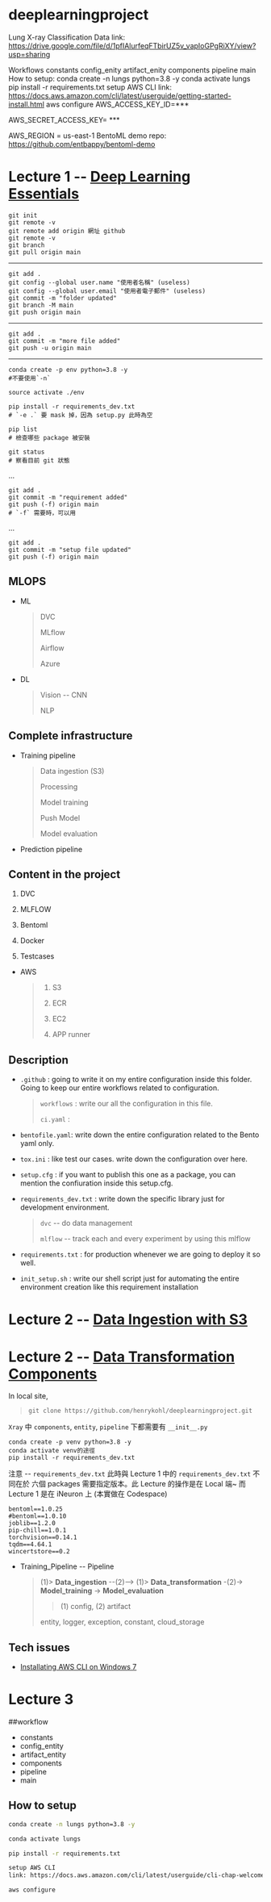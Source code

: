 # deeplearningproject

Lung X-ray Classification Data link: https://drive.google.com/file/d/1pfIAlurfeqFTbirUZ5v_vapIoGPgRiXY/view?usp=sharing

Workflows constants config_enity artifact_enity components pipeline main How to setup: conda create -n lungs python=3.8 -y conda activate lungs pip install -r requirements.txt setup AWS CLI link: https://docs.aws.amazon.com/cli/latest/userguide/getting-started-install.html aws configure AWS_ACCESS_KEY_ID=\*\*\*

AWS_SECRET_ACCESS_KEY= \*\*\*

AWS_REGION = us-east-1 BentoML demo repo: https://github.com/entbappy/bentoml-demo

# Lecture 1 -- [Deep Learning Essentials](https://www.youtube.com/watch?v=essGb4QDXEU)

```
git init
git remote -v
git remote add origin 網址 github
git remote -v
git branch
git pull origin main
```

---

```
git add .
git config --global user.name "使用者名稱" (useless)
git config --global user.email "使用者電子郵件" (useless)
git commit -m "folder updated"
git branch -M main
git push origin main
```

---

```
git add .
git commit -m "more file added"
git push -u origin main
```

---

```
conda create -p env python=3.8 -y
#不要使用`-n`

source activate ./env

pip install -r requirements_dev.txt
# `-e .` 要 mask 掉，因為 setup.py 此時為空

pip list
# 檢查哪些 package 被安裝

git status
# 察看目前 git 狀態
```

...

```
git add .
git commit -m "requirement added"
git push (-f) origin main
# `-f` 需要時，可以用
```

...

```
git add .
git commit -m "setup file updated"
git push (-f) origin main
```

## MLOPS

- ML

  > DVC
  >
  > MLflow
  >
  > Airflow
  >
  > Azure

- DL
  > Vision -- CNN
  >
  > NLP

## Complete infrastructure

- Training pipeline

  > Data ingestion (S3)
  >
  > Processing
  >
  > Model training
  >
  > Push Model
  >
  > Model evaluation

- Prediction pipeline

## Content in the project

1. DVC

2. MLFLOW

3. Bentoml

4. Docker

5. Testcases

- AWS
  > 1. S3
  >
  > 2. ECR
  >
  > 3. EC2
  >
  > 4. APP runner

## Description

- `.github` : going to write it on my entire configuration inside this folder. Going to keep our entire workflows related to configuration.
  > `workflows` : write our all the configuration in this file.
  >
  > `ci.yaml` :

* `bentofile.yaml`: write down the entire configuration related to the Bento yaml only.

* `tox.ini` : like test our cases. write down the configuration over here.

* `setup.cfg` : if you want to publish this one as a package, you can mention the confiuration inside this setup.cfg.

* `requirements_dev.txt` : write down the specific library just for development environment.

  > `dvc` -- do data management
  >
  > `mlflow` -- track each and every experiment by using this mlflow

* `requirements.txt` : for production whenever we are going to deploy it so well.

* `init_setup.sh` : write our shell script just for automating the entire environment creation like this requirement installation

# Lecture 2 -- [Data Ingestion with S3](https://www.youtube.com/watch?v=3uXCAI3MOZ8)

# Lecture 2 -- [Data Transformation Components](https://www.youtube.com/watch?v=6-uZFeyfiCE)

In local site,

> ```
> git clone https://github.com/henrykohl/deeplearningproject.git
> ```

`Xray` 中 `components`, `entity`, `pipeline` 下都需要有 `__init__.py`

```
conda create -p venv python=3.8 -y
conda activate venv的途徑
pip install -r requirements_dev.txt
```

注意 -- `requirements_dev.txt` 此時與 Lecture 1 中的 `requirements_dev.txt` 不同在於 六個 packages 需要指定版本。此 Lecture 的操作是在 Local 端~ 而 Lecture 1 是在 iNeuron 上 (本實做在 Codespace)

```
bentoml==1.0.25
#bentoml==1.0.10
joblib==1.2.0
pip-chill==1.0.1
torchvision==0.14.1
tqdm==4.64.1
wincertstore==0.2
```

- Training_Pipeline -- Pipeline
  > (1)> **Data_ingestion** --(2)--> (1)> **Data_transformation** -(2)-> **Model_training** -> **Model_evaluation**
  >
  > > (1) config, (2) artifact
  >
  > entity, logger, exception, constant, cloud_storage

## Tech issues

- [Installating AWS CLI on Windows 7](https://github.com/aws/aws-cli/issues/7659)

# Lecture 3

##workflow
* constants
* config_entity
* artifact_entity
* components
* pipeline
* main

## How to setup

```bash
conda create -n lungs python=3.8 -y
```

```bash
conda activate lungs
```

```bash
pip install -r requirements.txt
```

```bash
setup AWS CLI
link: https://docs.aws.amazon.com/cli/latest/userguide/cli-chap-welcome.html
```

```bash
aws configure
```
```bash

```


